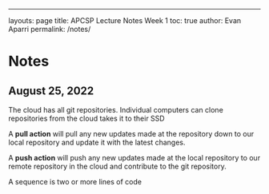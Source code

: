 ---
layouts: page
title: APCSP Lecture Notes Week 1
toc: true
author: Evan Aparri
permalink: /notes/

# Notes

## August 25, 2022

The cloud has all git repositories. Individual computers can clone repositories from the cloud takes it to their SSD

A **pull action** will pull any new updates made at the repository down to our local repository and update it with the latest changes.

A **push action** will push any new updates made at the local repository to our remote repository in the cloud and contribute to the git repository.

A sequence is two or more lines of code